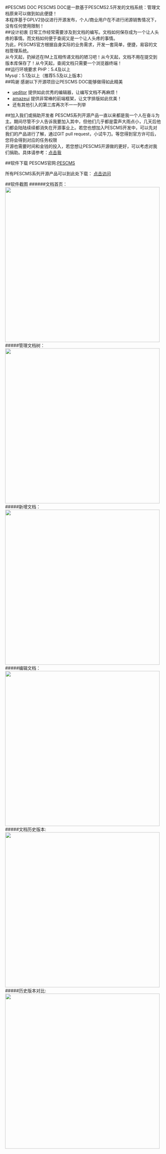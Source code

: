 #PESCMS DOC
PESCMS DOC是一款基于PESCMS2.5开发的文档系统：管理文档原来可以做到如此便捷！  
本程序基于GPLV2协议进行开源发布，个人/商业用户在不进行闭源销售情况下，没有任何使用限制！  
##设计初衷
日常工作经常需要涉及到文档的编写。文档如何保存成为一个让人头疼的事情。而文档如何便于查阅又是一个让人头疼的事情。  
为此，PESCMS官方根据自身实际的业务需求，开发一套简单，便捷，易容的文档管理系统。  
从今天起，扔掉还在IM上互相传递文档的陋习吧！从今天起，文档不用在提交到版本库保存了！从今天起，查阅文档只需要一个浏览器终端！  
##运行环境要求
PHP：5.4及以上  
Mysql：5.1及以上（推荐5.5及以上版本）  
##鸣谢
感谢以下开源项目让PESCMS DOC能够做得如此精美

* [ueditor](http://ueditor.baidu.com/) 提供如此优秀的编辑器，让编写文档不再麻烦！
* [amazeui](http://amazeui.org/) 提供非常棒的前端框架，让文字排版如此优美！
* 还有其他引入的第三库再次不一一列举

##加入我们或捐助开发者
PESCMS系列开源产品一直以来都是我一个人在奋斗为主。期间尽管不少人告诉我要加入其中，但他们几乎都是雷声大雨点小，几天后他们都会陆陆续续都消失在开源事业上。若您也想加入PESCMS开发中，可以先对我们的产品进行了解，通过GIT pull request，小试牛刀。等您得到官方许可后，您将会得到对应的任务权限  
开源也需要时间和金钱的投入，若您想让PESCMS开源做的更好，可以考虑对我们捐助。具体请参考：[点击我](http://www.pescms.com/index.php?m=Page&a=view&id=1)  

##软件下载
PESCMS官网:[PESCMS](http://www.pescms.com/)  
  
所有PESCMS系列开源产品可以到此处下载： [点击访问](http://www.pescms.com/d/2)  

##软件截图
######文档首页：
<a href="http://ww2.sinaimg.cn/large/d2d33fbfgw1ew6efha745j213i0sljx4.jpg" target="_blank"><img src="http://ww2.sinaimg.cn/large/d2d33fbfgw1ew6efha745j213i0sljx4.jpg" width="500" /></a>
#####管理文档树：
<a href="http://ww4.sinaimg.cn/mw690/d2d33fbfgw1ew6efgzv6lj20pm08idh1.jpg" target="_blank"><img src="http://ww4.sinaimg.cn/mw690/d2d33fbfgw1ew6efgzv6lj20pm08idh1.jpg" width="500" /></a>
#####新增文档：
<a href="http://ww4.sinaimg.cn/mw690/d2d33fbfgw1ew6efjprdkj20sn0hbwg4.jpg" target="_blank"><img src="http://ww4.sinaimg.cn/mw690/d2d33fbfgw1ew6efjprdkj20sn0hbwg4.jpg" width="500" /></a>
#####编辑文档：
<a href="http://ww2.sinaimg.cn/mw690/d2d33fbfgw1ew6efk33ncj20i00elmy7.jpg" target="_blank"><img src="http://ww2.sinaimg.cn/mw690/d2d33fbfgw1ew6efk33ncj20i00elmy7.jpg" width="500" /></a>
#####文档历史版本:
<a href="http://ww2.sinaimg.cn/mw690/d2d33fbfgw1ew6efgm3jlj20fe07774m.jpg" target="_blank"><img src="http://ww2.sinaimg.cn/mw690/d2d33fbfgw1ew6efgm3jlj20fe07774m.jpg" width="500" /></a>
#####历史版本对比:
<a href="http://ww1.sinaimg.cn/mw690/d2d33fbfgw1ew6efgcvlnj212n0773z6.jpg" target="_blank"><img src="http://ww1.sinaimg.cn/mw690/d2d33fbfgw1ew6efgcvlnj212n0773z6.jpg" width="500" /></a>